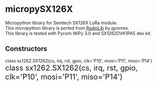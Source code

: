 # micropySX126X
Micropython library for Semtech SX126X LoRa module.  
This micropython library is ported from [RadioLib](https://github.com/jgromes/RadioLib) by jgromes.  
This library is tested with Pycom WiPy 3.0 and SX1262DVK1PAS dev kit.

## Constructors
class sx1262.SX1262(cs, irq, rst, gpio, clk='P10', mosi='P11', miso='P14')  
<font size="5">class sx1262.SX1262(cs, irq, rst, gpio, clk='P10', mosi='P11', miso='P14')</font>

